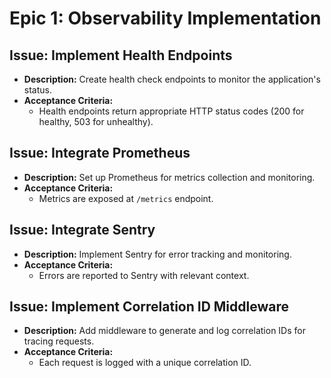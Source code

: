 # Epic 1: Observability Implementation

## Issue: Implement Health Endpoints
- **Description:** Create health check endpoints to monitor the application's status.
- **Acceptance Criteria:**
  - Health endpoints return appropriate HTTP status codes (200 for healthy, 503 for unhealthy).

## Issue: Integrate Prometheus
- **Description:** Set up Prometheus for metrics collection and monitoring.
- **Acceptance Criteria:**
  - Metrics are exposed at `/metrics` endpoint.

## Issue: Integrate Sentry
- **Description:** Implement Sentry for error tracking and monitoring.
- **Acceptance Criteria:**
  - Errors are reported to Sentry with relevant context.

## Issue: Implement Correlation ID Middleware
- **Description:** Add middleware to generate and log correlation IDs for tracing requests.
- **Acceptance Criteria:**
  - Each request is logged with a unique correlation ID.
